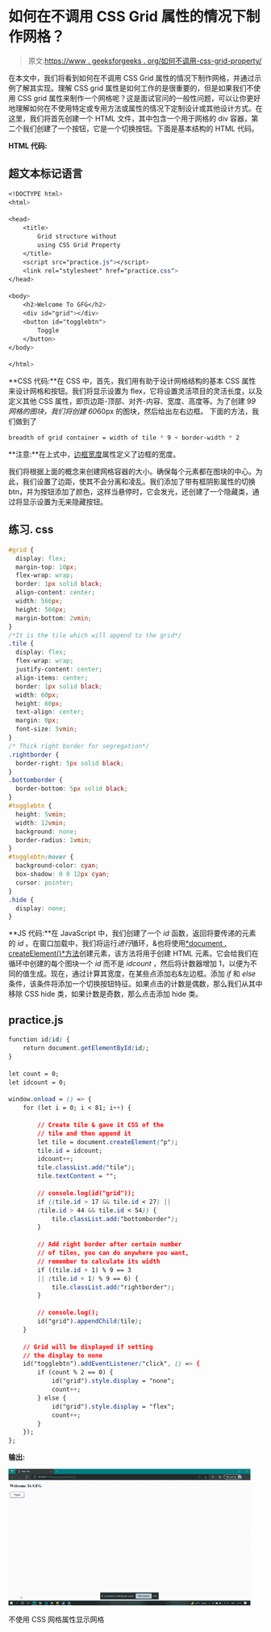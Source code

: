 # 如何在不调用 CSS Grid 属性的情况下制作网格？

> 原文:[https://www . geeksforgeeks . org/如何不调用-css-grid-property/](https://www.geeksforgeeks.org/how-to-make-a-grid-without-calling-css-grid-property/)

在本文中，我们将看到如何在不调用 CSS Grid 属性的情况下制作网格，并通过示例了解其实现。理解 CSS grid 属性是如何工作的是很重要的，但是如果我们不使用 CSS grid 属性来制作一个网格呢？这是面试官问的一般性问题，可以让你更好地理解如何在不使用特定或专用方法或属性的情况下定制设计或其他设计方式。在这里，我们将首先创建一个 HTML 文件，其中包含一个用于网格的 div 容器，第二个我们创建了一个按钮，它是一个切换按钮。下面是基本结构的 HTML 代码。

**HTML 代码:**

## 超文本标记语言

```css
<!DOCTYPE html>
<html>

<head>
    <title>
        Grid structure without 
        using CSS Grid Property
    </title>
    <script src="practice.js"></script>
    <link rel="stylesheet" href="practice.css">
</head>

<body>
    <h2>Welcome To GFG</h2>
    <div id="grid"></div>
    <button id="togglebtn">
        Toggle
    </button>
</body>

</html>
```

**CSS 代码:**在 CSS 中，首先，我们用有助于设计网格结构的基本 CSS 属性来设计网格和按钮。我们将显示设置为 flex，它将设置灵活项目的灵活长度，以及定义其他 CSS 属性，即页边距-顶部、对齐-内容、宽度、高度等。为了创建 9*9 网格的图块，我们将创建 60*60px 的图块，然后给出左右边框。
下面的方法，我们做到了

```css
breadth of grid container = width of tile * 9 + border-width * 2
```

**注意:**在上式中，[边框宽度](https://www.geeksforgeeks.org/css-border-width-property/)属性定义了边框的宽度。

我们将根据上面的概念来创建网格容器的大小。确保每个元素都在图块的中心。为此，我们设置了边距，使其不会分离和凌乱。我们添加了带有框阴影属性的切换 btn，并为按钮添加了颜色，这样当悬停时，它会发光，还创建了一个隐藏类，通过将显示设置为无来隐藏按钮。

## 练习. css

```css
#grid {
  display: flex;
  margin-top: 10px;
  flex-wrap: wrap;
  border: 1px solid black;
  align-content: center;
  width: 566px;
  height: 566px;
  margin-bottom: 2vmin;
}
/*It is the tile which will append to the grid*/
.tile {
  display: flex;
  flex-wrap: wrap;
  justify-content: center;
  align-items: center;
  border: 1px solid black;
  width: 60px;
  height: 60px;
  text-align: center;
  margin: 0px;
  font-size: 5vmin;
}
/* Thick right border for segregation*/
.rightborder {
  border-right: 5px solid black;
}
.bottomborder {
  border-bottom: 5px solid black;
}
#togglebtn {
  height: 5vmin;
  width: 12vmin;
  background: none;
  border-radius: 1vmin;
}
#togglebtn:hover {
  background-color: cyan;
  box-shadow: 0 0 12px cyan;
  cursor: pointer;
}
.hide {
  display: none;
}
```

**JS 代码:**在 JavaScript 中，我们创建了一个 *id* 函数，返回将要传递的元素的 *id* 。在窗口加载中，我们将运行*进行*循环，&也将使用[*document . createElement()*方法](https://www.geeksforgeeks.org/html-dom-createelement-method/)创建元素，该方法将用于创建 HTML 元素。它会给我们在循环中创建的每个图块一个 *id* 而不是 *idcount* ，然后将计数器增加 1，以便为不同的值生成。现在，通过计算其宽度，在某些点添加右&左边框。添加 *if* 和 *else* 条件，该条件将添加一个切换按钮特征。如果点击的计数是偶数，那么我们从其中移除 CSS hide 类，如果计数是奇数，那么点击添加 hide 类。

## practice.js

```css
function id(id) {
    return document.getElementById(id);
}

let count = 0;
let idcount = 0;

window.onload = () => {
    for (let i = 0; i < 81; i++) {

        // Create tile & gave it CSS of the
        // tile and then append it
        let tile = document.createElement("p");
        tile.id = idcount;
        idcount++;
        tile.classList.add("tile");
        tile.textContent = "";

        // console.log(id("grid"));
        if ((tile.id > 17 && tile.id < 27) || 
        (tile.id > 44 && tile.id < 54)) {
            tile.classList.add("bottomborder");
        }

        // Add right border after certain number
        // of tiles, you can do anywhere you want,
        // remember to calculate its width
        if ((tile.id + 1) % 9 == 3 
        || (tile.id + 1) % 9 == 6) {
            tile.classList.add("rightborder");
        }

        // console.log();
        id("grid").appendChild(tile);
    }

    // Grid will be displayed if setting
    // the display to none
    id("togglebtn").addEventListener("click", () => {
        if (count % 2 == 0) {
            id("grid").style.display = "none";
            count++;
        } else {
            id("grid").style.display = "flex";
            count++;
        }
    });
};
```

**输出:**

![](img/0d524b7bb5145be4292c782b60e7ff38.png)

不使用 CSS 网格属性显示网格